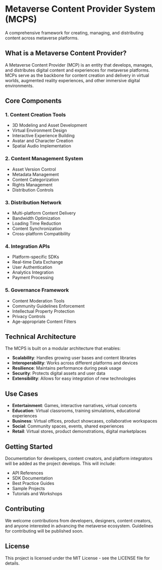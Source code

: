 # Metaverse Content Provider System (MCPS)

A comprehensive framework for creating, managing, and distributing content across metaverse platforms.

## What is a Metaverse Content Provider?

A Metaverse Content Provider (MCP) is an entity that develops, manages, and distributes digital content and experiences for metaverse platforms. MCPs serve as the backbone for content creation and delivery in virtual worlds, augmented reality experiences, and other immersive digital environments.

## Core Components

### 1. Content Creation Tools
- 3D Modeling and Asset Development
- Virtual Environment Design
- Interactive Experience Building
- Avatar and Character Creation
- Spatial Audio Implementation

### 2. Content Management System
- Asset Version Control
- Metadata Management
- Content Categorization
- Rights Management
- Distribution Controls

### 3. Distribution Network
- Multi-platform Content Delivery
- Bandwidth Optimization
- Loading Time Reduction
- Content Synchronization
- Cross-platform Compatibility

### 4. Integration APIs
- Platform-specific SDKs
- Real-time Data Exchange
- User Authentication
- Analytics Integration
- Payment Processing

### 5. Governance Framework
- Content Moderation Tools
- Community Guidelines Enforcement
- Intellectual Property Protection
- Privacy Controls
- Age-appropriate Content Filters

## Technical Architecture

The MCPS is built on a modular architecture that enables:

- **Scalability**: Handles growing user bases and content libraries
- **Interoperability**: Works across different platforms and devices
- **Resilience**: Maintains performance during peak usage
- **Security**: Protects digital assets and user data
- **Extensibility**: Allows for easy integration of new technologies

## Use Cases

- **Entertainment**: Games, interactive narratives, virtual concerts
- **Education**: Virtual classrooms, training simulations, educational experiences
- **Business**: Virtual offices, product showcases, collaborative workspaces
- **Social**: Community spaces, events, shared experiences
- **Retail**: Virtual stores, product demonstrations, digital marketplaces

## Getting Started

Documentation for developers, content creators, and platform integrators will be added as the project develops. This will include:

- API References
- SDK Documentation
- Best Practice Guides
- Sample Projects
- Tutorials and Workshops

## Contributing

We welcome contributions from developers, designers, content creators, and anyone interested in advancing the metaverse ecosystem. Guidelines for contributing will be published soon.

## License

This project is licensed under the MIT License - see the LICENSE file for details.